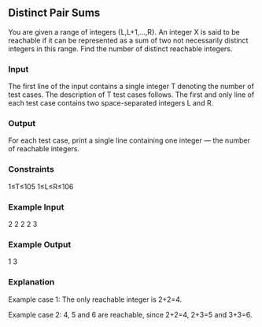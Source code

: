 ## Distinct Pair Sums

You are given a range of integers {L,L+1,…,R}. An integer X is said to be reachable if it can be represented as a sum of two not necessarily distinct integers in this range. Find the number of distinct reachable integers.

### Input
The first line of the input contains a single integer T denoting the number of test cases. The description of T test cases follows.
The first and only line of each test case contains two space-separated integers L and R.
### Output
For each test case, print a single line containing one integer — the number of reachable integers.

### Constraints
1≤T≤105
1≤L≤R≤106

### Example Input
2
2 2
2 3

### Example Output
1
3

### Explanation
Example case 1: The only reachable integer is 2+2=4.

Example case 2: 4, 5 and 6 are reachable, since 2+2=4, 2+3=5 and 3+3=6.
